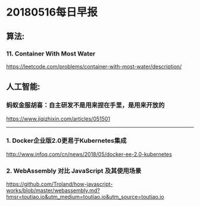 # 20180516每日早报

## 算法:

### 11. Container With Most Water

https://leetcode.com/problems/container-with-most-water/description/


## 人工智能:

### 蚂蚁金服胡喜：自主研发不是用来捏在手里，是用来开放的

https://www.jiqizhixin.com/articles/051501

---------------------------------------------

### 1. Docker企业版2.0更易于Kubernetes集成

http://www.infoq.com/cn/news/2018/05/docker-ee-2.0-kubernetes


### 2. WebAssembly 对比 JavaScript 及其使用场景

https://github.com/Troland/how-javascript-works/blob/master/webassembly.md?hmsr=toutiao.io&utm_medium=toutiao.io&utm_source=toutiao.io
